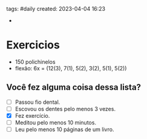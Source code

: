tags: #daily 
created: 2023-04-04 16:23

- 

# Exercicios
- 150 polichinelos
- flexão: 6x = (12(3), 7(1), 5(2), 3(2), 5(1), 5(2))

## Você fez alguma coisa dessa lista?
- [ ] Passou fio dental.
- [ ] Escovou os dentes pelo menos 3 vezes.
- [x] Fez exercício.
- [ ] Meditou pelo menos 10 minutos.
- [ ] Leu pelo menos 10 páginas de um livro.